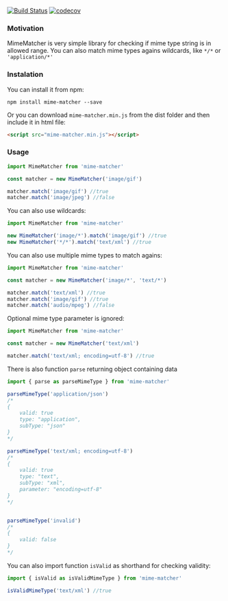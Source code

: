 [![Build Status](https://travis-ci.org/katlasik/mime-matcher.svg?branch=master)](https://travis-ci.org/katlasik/mime-matcher)
[![codecov](https://codecov.io/gh/katlasik/mime-matcher/branch/master/graph/badge.svg)](https://codecov.io/gh/katlasik/mime-matcher)

### Motivation

MimeMatcher is very simple library for checking if mime type string is in allowed range.
You can also match mime types agains wildcards, like `*/*` or `'application/*'`

### Instalation

You can install it from npm:

``npm install mime-matcher --save``

Or you can download `mime-matcher.min.js` from the dist folder and then include it in html file:

```html
<script src="mime-matcher.min.js"></script>
```

### Usage
````javascript
import MimeMatcher from 'mime-matcher'

const matcher = new MimeMatcher('image/gif')

matcher.match('image/gif') //true
matcher.match('image/jpeg') //false
````

You can also use wildcards:

````javascript
import MimeMatcher from 'mime-matcher'

new MimeMatcher('image/*').match('image/gif') //true
new MimeMatcher('*/*').match('text/xml') //true

````

You can also use multiple mime types to match agains:

````javascript
import MimeMatcher from 'mime-matcher'

const matcher = new MimeMatcher('image/*', 'text/*')

matcher.match('text/xml') //true
matcher.match('image/gif') //true
matcher.match('audio/mpeg') //false

````

Optional mime type parameter is ignored:

````javascript
import MimeMatcher from 'mime-matcher'

const matcher = new MimeMatcher('text/xml')

matcher.match('text/xml; encoding=utf-8') //true
````

There is also function `parse` returning object containing data

````javascript
import { parse as parseMimeType } from 'mime-matcher'

parseMimeType('application/json') 
/*
{
    valid: true
    type: "application",
    subType: "json"
}
*/

parseMimeType('text/xml; encoding=utf-8') 
/*
{
    valid: true
    type: "text",
    subType: "xml",
    parameter: "encoding=utf-8"
}
*/


parseMimeType('invalid') 
/*
{
    valid: false
}
*/

````

You can also import function `isValid` as shorthand for checking validity:

````javascript
import { isValid as isValidMimeType } from 'mime-matcher'

isValidMimeType('text/xml') //true

````



